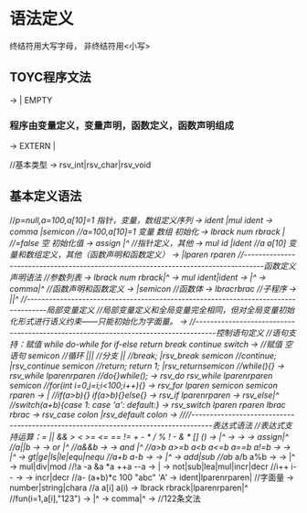 # 语法定义
终结符用大写字母， 非终结符用<小写>

## TOYC程序文法

<program>			->	<segment><program>| EMPTY
### 程序由变量定义，变量声明，函数定义，函数声明组成
<segment>			->	EXTERN <type><def>|<type><def>

//基本类型
<type>				->	rsv_int|rsv_char|rsv_void
## 基本定义语法
//*p=null,a=100,a[10]=1 指针，变量，数组定义序列
<defdata>			->	ident <varrdef>|mul ident <init>
<deflist>			->	comma <defdata> <deflist>|semicon
//a=100,a[10]=1 变量 数组 初始化
<varrdef>			->	lbrack num rbrack | <init>
//=false 空 初始化值
<init>				->	assign <expr>|^
//指针定义，其他
<def>					->	mul id <init><deflist>|ident <idtail>
//a a[10] 变量和数组定义，其他（函数声明和函数定义）
<idtail>			->	<varrdef><deflist>|lparen <para> rparen <funtail>
//-----------------------------------------------------------------------------------函数定义声明语法
//参数列表
<paradatatail>->	lbrack num rbrack|^
<paradata>		->	mul ident|ident <paradatatail>
<para>				->	<type><paradata><paralist>|^
<paralist>		->	comma<type><paradata><paralist>|^
//函数声明和函数定义
<funtail>			->	<block>|semicon
//函数体
<block>				->	lbrac<subprogram>rbrac
//子程序
<subprogram>	->	<localdef><subprogram>|<statement><subprogram>|^
//-----------------------------------------------------------------------------------局部变量定义
//局部变量定义和全局变量完全相同，但对全局变量初始化形式进行语义约束——只能初始化为字面量。
<localdef>		->	<type><defdata><deflist>
//-----------------------------------------------------------------------------------控制语句定义
//语句支持：赋值 while do-while for if-else return break continue switch
<statement>		->	//赋值 空语句
									<altexpr>semicon
									//循环
									|<whilestat>|<forstat>|<dowhilestat>
									//分支
									|<ifstat>|<switchstat>
									//break;
									|rsv_break semicon
									//continue;
									|rsv_continue semicon
									//return; return 1;
									|rsv_return<altexpr>semicon
//while(){}
<whilestat>		->	rsv_while lparen<altexpr>rparen<block>
//do{}while();
<dowhilestat> -> 	rsv_do <block> rsv_while lparen<altexpr>rparen semicon
//for(int i=0,j=i;i<100;i++){}
<forstat> 		-> 	rsv_for lparen <forinit> semicon <altexpr> semicon <altexpr> rparen <block>
<forinit> 		->  <localdef> | <altexpr>
//if(a>b){}	if(a>b){}else{}
<ifstat>			->	rsv_if lparen<expr>rparen<block><elsestat>
<elsestat>		-> 	rsv_else<block>|^
//switch(a+b){case 1: case 'a': default:}
<switchstat>	-> 	rsv_switch lparen <expr> rparen lbrac <casestat> rbrac
<casestat> 		-> 	rsv_case <caselabel> colon <subprogram><casestat>
									|rsv_default colon <subprogram>
<caselabel>		->	<literal>
////-----------------------------------------------------------------------------------表达式语法
//表达式支持运算：= || && > < >= <= == != + - * / % ! - & * [] ()
<altexpr>			->	<expr>|^
<expr> 				-> 	<assexpr>
<assexpr>			->	<orexpr><asstail>
<asstail>			->	assign<assexpr>|^
//a||b
<orexpr> 			-> 	<andexpr><ortail>
<ortail> 			-> 	or <andexpr> <ortail>|^
//a&&b
<andexpr> 		-> 	<cmpexpr><andtail>
<andtail> 		-> 	and <cmpexpr> <andtail>|^
//a>b a>=b a<b a<=b a==b a!=b
<cmpexpr>			->	<aloexpr><cmptail>
<cmptail>			->	<cmps><aloexpr><cmptail>|^
<cmps>				->	gt|ge|ls|le|equ|nequ
//a+b a-b
<aloexpr>			->	<item><alotail>
<alotail>			->	<adds><item><alotail>|^
<adds>				->	add|sub
//a*b a/b a%b
<item>				->	<factor><itemtail>
<itemtail>		->	<muls><factor><itemtail>|^
<muls>				->	mul|div|mod
//!a -a &a *a ++a --a
<factor> 			-> 	<lop><factor>|<val>
<lop> 				-> 	not|sub|lea|mul|incr|decr
//i++ i--
<val>					->	<elem><rop>
<rop>					->	incr|decr
//a- (a+b)*c 100 "abc" 'A'
<elem>				->	ident<idexpr>|lparen<expr>rparen|<literal>
//字面量
<literal>			->	number|string|chara
//a a[i] a(i)
<idexpr>			->	lbrack <expr> rbrack|lparen<realarg>rparen|^
//fun(i=1,a[i],"123")
<realarg>			->	<arg><arglist>|^
<arglist>			->	comma<arg><arglist>|^
<arg> 				-> 	<expr>
//122条文法
